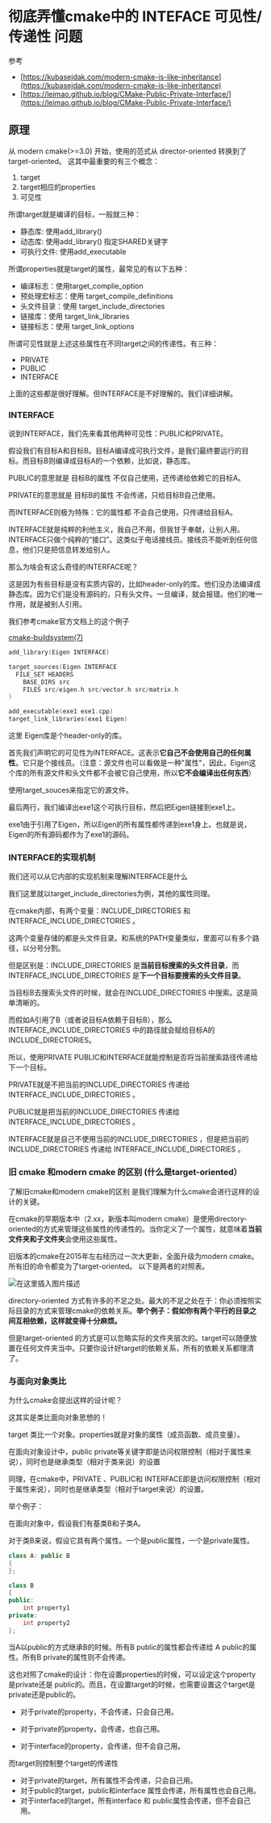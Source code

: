 # 彻底弄懂cmake中的 INTEFACE 可见性/传递性 问题

参考
- [https://kubasejdak.com/modern-cmake-is-like-inheritance](https://kubasejdak.com/modern-cmake-is-like-inheritance)
- [https://leimao.github.io/blog/CMake-Public-Private-Interface/](https://leimao.github.io/blog/CMake-Public-Private-Interface/)

## 原理
从 modern cmake(>=3.0) 开始，使用的范式从 director-oriented 转换到了 target-oriented。 这其中最重要的有三个概念：
1. target
2. target相应的properties
3. 可见性

所谓target就是编译的目标，一般就三种：
- 静态库: 使用add_library()
- 动态库: 使用add_library() 指定SHARED关键字
- 可执行文件: 使用add_executable

所谓properties就是target的属性，最常见的有以下五种：
-  编译标志：使用target_complie_option
-  预处理宏标志：使用 target_compile_definitions
- 头文件目录：使用 target_include_directories
- 链接库：使用 target_link_libraries
- 链接标志：使用 target_link_options

所谓可见性就是上述这些属性在不同target之间的传递性。有三种：
- PRIVATE
- PUBLIC
- INTERFACE

上面的这些都是很好理解。但INTERFACE是不好理解的。我们详细讲解。

### INTERFACE

说到INTERFACE，我们先来看其他两种可见性：PUBLIC和PRIVATE。

假设我们有目标A和目标B。目标A编译成可执行文件，是我们最终要运行的目标。而目标B则编译成目标A的一个依赖，比如说，静态库。

PUBLIC的意思就是 目标B的属性 不仅自己使用，还传递给依赖它的目标A。

PRIVATE的意思就是 目标B的属性  不会传递，只给目标B自己使用。

而INTERFACE则极为特殊：它的属性都 不会自己使用，只传递给目标A。

INTERFACE就是纯粹的利他主义，我自己不用，但我甘于奉献，让别人用。INTERFACE只做个纯粹的“接口”。这类似于电话接线员。接线员不能听到任何信息，他们只是把信息转发给别人。

那么为啥会有这么奇怪的INTERFACE呢？

这是因为有些目标是没有实质内容的，比如header-only的库。他们没办法编译成静态库。因为它们是没有源码的，只有头文件。一旦编译，就会报错。他们的唯一作用，就是被别人引用。

我们参考cmake官方文档上的这个例子

[cmake-buildsystem(7)](https://cmake.org/cmake/help/latest/manual/cmake-buildsystem.7.html?highlight=interface#interface-libraries)

```cpp
add_library(Eigen INTERFACE)

target_sources(Eigen INTERFACE
  FILE_SET HEADERS
    BASE_DIRS src
    FILES src/eigen.h src/vector.h src/matrix.h
)

add_executable(exe1 exe1.cpp)
target_link_libraries(exe1 Eigen)
```

这里 Eigen库是个header-only的库。

首先我们声明它的可见性为INTERFACE。这表示**它自己不会使用自己的任何属性**。它只是个接线员。（注意：源文件也可以看做是一种"属性"，因此，Eigen这个库的所有源文件和头文件都不会被它自己使用，所以**它不会编译出任何东西**）

使用target_souces来指定它的源文件。

最后两行，我们编译出exe1这个可执行目标，然后把Eigen链接到exe1上。

exe1由于引用了Eigen，所以Eigen的所有属性都传递到exe1身上。也就是说，Eigen的所有源码都作为了exe1的源码。


### INTERFACE的实现机制
我们还可以从它内部的实现机制来理解INTERFACE是什么

我们这里就以target_include_directories为例，其他的属性同理。

在cmake内部，有两个变量：INCLUDE_DIRECTORIES 和 INTERFACE_INCLUDE_DIRECTORIES 。

这两个变量存储的都是头文件目录。和系统的PATH变量类似，里面可以有多个路径，以分号分割。

但是区别是：INCLUDE_DIRECTORIES 是**当前目标搜索的头文件目录**，而INTERFACE_INCLUDE_DIRECTORIES 是**下一个目标要搜索的头文件目录**。

当目标B去搜索头文件的时候，就会在INCLUDE_DIRECTORIES 中搜索。这是简单清晰的。


而假如A引用了B（或者说目标A依赖于目标B），那么INTERFACE_INCLUDE_DIRECTORIES 中的路径就会赋给目标A的INCLUDE_DIRECTORIES。

所以，使用PRIVATE PUBLIC和INTERFACE就能控制是否将当前搜索路径传递给下一个目标。

PRIVATE就是不把当前的INCLUDE_DIRECTORIES 传递给INTERFACE_INCLUDE_DIRECTORIES 。

PUBLIC就是把当前的INCLUDE_DIRECTORIES 传递给INTERFACE_INCLUDE_DIRECTORIES 。

INTERFACE就是自己不使用当前的INCLUDE_DIRECTORIES ，但是把当前的INCLUDE_DIRECTORIES 传递给 INTERFACE_INCLUDE_DIRECTORIES 。




### 旧 cmake 和modern cmake 的区别 (什么是target-oriented）
了解旧cmake和modern cmake的区别 是我们理解为什么cmake会进行这样的设计的关键。

在cmake的早期版本中（2.xx，新版本叫modern cmake）是使用directory-oriented的方式来管理这些属性的传递性的。当你定义了一个属性，就意味着**当前文件夹和子文件夹**会使用这些属性。

旧版本的cmake在2015年左右经历过一次大更新，全面升级为modern cmake。所有旧的命令都变为了target-oriented。 以下是两者的对照表。

![在这里插入图片描述](https://img-blog.csdnimg.cn/99d34294ff2144d489df2e14be875383.png)

directory-oriented 方式有许多的不足之处。最大的不足之处在于：你必须按照实际目录的方式来管理cmake的依赖关系。**举个例子：假如你有两个平行的目录之间互相依赖，这样就变得十分麻烦。**

但是target-oriented 的方式是可以忽略实际的文件夹层次的。target可以随便放置在任何文件夹当中。只要你设计好target的依赖关系，所有的依赖关系都理清了。

### 与面向对象类比

为什么cmake会提出这样的设计呢？

这其实是类比面向对象思想的！

target 类比一个对象。properties就是对象的属性（成员函数、成员变量）。


在面向对象设计中，public private等关键字即是访问权限控制（相对于属性来说），同时也是继承类型（相对于类来说）的设置

同理，在cmake中，PRIVATE 、PUBLIC和 INTERFACE即是访问权限控制（相对于属性来说），同时也是继承类型（相对于target来说）的设置。




举个例子：


在面向对象中，假设我们有基类B和子类A。

对于类B来说，假设它具有两个属性。一个是public属性，一个是private属性。

```cpp
class A: public B
{
};

class B
{
public:
    int property1
private:
    int property2
};
```

当A以public的方式继承B的时候。所有B public的属性都会传递给 A public的属性。所有B private的属性则不会传递。

这也对照了cmake的设计：你在设置properties的时候，可以设定这个property是private还是 public的。而且，在设置target的时候，也需要设置这个target是private还是public的。

- 对于private的property，不会传递，只会自己用。

- 对于private的property，会传递，也自己用。

- 对于interface的property，会传递，但不会自己用。

而target则控制整个target的传递性

- 对于private的target，所有属性不会传递，只会自己用。
- 对于public的target，public和interface 属性会传递，所有属性也会自己用。
-  对于interface的target，所有interface 和 public属性会传递，但不会自己用。
